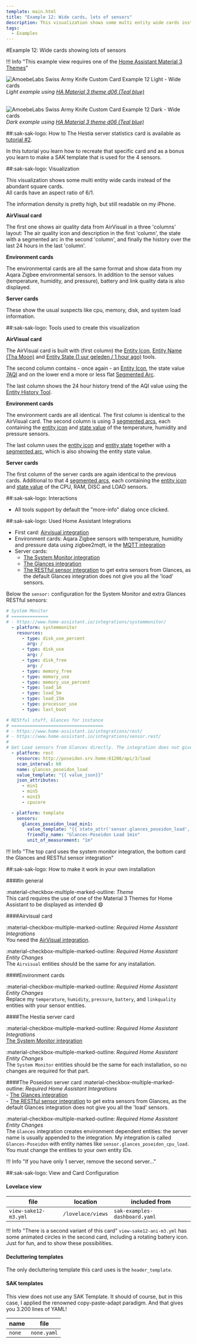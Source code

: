 ```yaml
---
template: main.html
title: "Example 12: Wide cards, lots of sensors"
description: This visualization shows some multi entity wide cards instead of the abundant square cards. The information density is pretty high, but still readable!
tags:
  - Examples
---
```

#Example 12: Wide cards showing lots of sensors

!!! Info "This example view requires one of the [Home Assistant Material 3 Themes][ham3-url]"

![AmoebeLabs Swiss Army Knife Custom Card Example 12 Light - Wide cards]
_Light example using [HA Material 3 theme d06 (Teal blue)][ham3-d06-url]_

<br>![AmoebeLabs Swiss Army Knife Custom Card Example 12 Dark - Wide cards]
_Dark example using [HA Material 3 theme d06 (Teal blue)][ham3-d06-url]_


##:sak-sak-logo: How to
The Hestia server statistics card is available as [tutorial \#2][Swiss Army Knife Tutorial 02].

In this tutorial you learn how to recreate that specific card and as a bonus you learn to make a SAK template that is used for the 4 sensors.

##:sak-sak-logo: Visualization

    
This visualization shows some multi entity wide cards instead of the abundant square cards.  
All cards have an aspect ratio of 6/1.

The information density is pretty high, but still readable on my iPhone.

**AirVisual card**

The first one shows air quality data from AirVisual in a three 'columns' layout: The air quality icon and description in the first 'column', the state with a segmented arc in the second 'column', and finally the history over the last 24 hours in the last 'column'.

**Environment cards**

The environmental cards are all the same format and show data from my Aqara Zigbee environmental sensors. In addition to the sensor values ​​(temperature, humidity, and pressure), battery and link quality data is also displayed.

**Server cards**

These show the usual suspects like cpu, memory, disk, and system load information.

##:sak-sak-logo: Tools used to create this visualization

**AirVisual card**

The AirVisual card is built with (first column) the [Entity Icon][Swiss Army Knife Custom card Entity Icon Tool], [Entity Name (Tha Moon)][Swiss Army Knife Custom card Entity Name Tool] and [Entity State (1 uur geleden / 1 hour ago)][Swiss Army Knife Custom card Entity State Tool] tools.

The second column contains - once again - an [Entity Icon][Swiss Army Knife Custom card Entity Icon Tool], the state value [7AQI][Swiss Army Knife Custom card Entity State Tool] and on the lower end a more or less flat [Segmented Arc][Swiss Army Knife Custom card Segmented Arc Tool].

The last column shows the 24 hour history trend of the AQI value using the [Entity History Tool][Swiss Army Knife Custom card Entity History Tool].

**Environment cards**

The environment cards are all identical. The first column is identical to the AirVisual card. The second column is using 3 [segmented arcs][Swiss Army Knife Custom card Segmented Arc Tool], each containing the [entity icon][Swiss Army Knife Custom card Entity Icon Tool] and [state value][Swiss Army Knife Custom card Entity State Tool] of the temperature, humidity and pressure sensors.

The last column uses the [entity icon][Swiss Army Knife Custom card Entity Icon Tool] and [entity state][Swiss Army Knife Custom card Entity State Tool] together with a [segmented arc][Swiss Army Knife Custom card Segmented Arc Tool], which is also showing the entity state value.

**Server cards**

The first column of the server cards are again identical to the previous cards. Additional to that 4 [segmented arcs][Swiss Army Knife Custom card Segmented Arc Tool], each containing the [entity icon][Swiss Army Knife Custom card Entity Icon Tool] and [state value][Swiss Army Knife Custom card Entity State Tool] of the CPU, RAM, DISC and LOAD sensors.

##:sak-sak-logo: Interactions
- All tools support by default the "more-info" dialog once clicked.

##:sak-sak-logo: Used Home Assistant Integrations
- First card: [Airvisual integration](https://www.home-assistant.io/integrations/airvisual/)
- Environment cards: Aqara Zigbee sensors with temperature, humidity and pressure data using zigbee2mqtt, ie the [MQTT integration](https://www.home-assistant.io/integrations/mqtt/)
- Server cards: 
    - [The System Monitor integration](https://www.home-assistant.io/integrations/systemmonitor/)
    - [The Glances integration](https://www.home-assistant.io/integrations/glances/)
    - [The RESTful sensor integration](https://www.home-assistant.io/integrations/sensor.rest/) to get extra sensors from Glances, as the default Glances integration does not give you all the 'load' sensors.

Below the `sensor:` configuration for the System Monitor and extra Glances RESTful sensors:

```yaml title="System Monitor sensors" linenums="1"
# System Monitor
# ==============
# - https://www.home-assistant.io/integrations/systemmonitor/
  - platform: systemmonitor
    resources:
      - type: disk_use_percent
        arg: /
      - type: disk_use
        arg: /
      - type: disk_free
        arg: /
      - type: memory_free
      - type: memory_use
      - type: memory_use_percent    
      - type: load_1m
      - type: load_5m
      - type: load_15m
      - type: processor_use
      - type: last_boot

```
```yaml title="Extra Glances sensors" linenums="1"
# REStful stuff, Glances for instance
# ===================================
# - https://www.home-assistant.io/integrations/rest/
# - https://www.home-assistant.io/integrations/sensor.rest/
#
# Get Load sensors from Glances directly. The integration does not give them...
  - platform: rest
    resource: http://poseidon.srv.home:61208/api/3/load
    scan_interval: 60
    name: glances_poseidon_load
    value_template: "{{ value_json}}"
    json_attributes:
      - min1
      - min5
      - min15
      - cpucore

  - platform: template
    sensors:
      glances_poseidon_load_min1:
        value_template: "{{ state_attr('sensor.glances_poseidon_load', 'min1') }}"
        friendly_name: "Glances-Poseidon Load 1min"
        unit_of_measurement: "1m"
```

!!! Info "The top card uses the system monitor integration, the bottom card the Glances and RESTful sensor integration"


##:sak-sak-logo: How to make it work in your own installation

####In general

:material-checkbox-multiple-marked-outline: _Theme_<br>
This card requires the use of one of the Material 3 Themes for Home Assistant to be displayed as intended :smile:

####Airvisual card

:material-checkbox-multiple-marked-outline: _Required Home Assistant Integrations_<br>
You need the [AirVisual integration](https://www.home-assistant.io/integrations/airvisual/).

:material-checkbox-multiple-marked-outline: _Required Home Assistant Entity Changes_<br>
The `Airvisual` entities should be the same for any installation.

####Environment cards
 
:material-checkbox-multiple-marked-outline: _Required Home Assistant Entity Changes_<br>
Replace my `temperature`, `humidity`, `pressure`, `battery`, and `linkquality` entities with your sensor entities. 

####The Hestia server card

:material-checkbox-multiple-marked-outline: _Required Home Assistant Integrations_<br>
[The System Monitor integration](https://www.home-assistant.io/integrations/systemmonitor/)

:material-checkbox-multiple-marked-outline: _Required Home Assistant Entity Changes_<br>
The `System Monitor` entities should be the same for each installation, so no changes are required for that part. 

####The Poseidon server card
:material-checkbox-multiple-marked-outline: _Required Home Assistant Integrations_<br>
    - [The Glances integration](https://www.home-assistant.io/integrations/glances/)<br>
    - [The RESTful sensor integration](https://www.home-assistant.io/integrations/sensor.rest/) to get extra sensors from Glances, as the default Glances integration does not give you all the 'load' sensors.

:material-checkbox-multiple-marked-outline: _Required Home Assistant Entity Changes_<br>
The `Glances` integration creates environment dependent entities: the server name is usually appended to the integration. My integration is called `Glances-Poseidon` with entity names like `sensor.glances_poseidon_cpu_load`. You must change the entities to your own entity IDs.

!!! Info "If you have only 1 server, remove the second server..."

##:sak-sak-logo: View and Card Configuration

#### Lovelace view

| file | location | included from |
| ---- | -------- | ------------- |
| `view-sake12-m3.yml` | `/lovelace/views` | `sak-examples-dashboard.yaml`|

!!! Info "There is a second variant of this card"
    `view-sake12-ani-m3.yml` has some animated circles in the second card, including a rotating battery icon. Just for fun, and to show these possibilities.

#### Decluttering templates
The only decluttering template this card uses is the `header_template`.

#### SAK templates
This view does not use any SAK Template. It should of course, but in this case, I applied the renowned copy-paste-adapt paradigm. And that gives you 3.200 lines of YAML!

| name | file |
| ---- | -------- |
| `none` | `none.yaml` |

<!-- Image references -->

[AmoebeLabs Swiss Army Knife Custom Card Example 12]: ../assets/screenshots/sak-example-12.png
[AmoebeLabs Swiss Army Knife Custom Card Example 12 Light - Wide cards]: ../assets/screenshots/sak-example-12-m3-d06-light.png "Swiss Army Knife Example 12 - Wide cards, light theme"
[AmoebeLabs Swiss Army Knife Custom Card Example 12 Dark - Wide cards]: ../assets/screenshots/sak-example-12-m3-d06-dark.png "Swiss Army Knife Example 12 - Wide cards, dark theme"

<!--- Internal References... --->
[Swiss Army Knife Custom card Segmented Arc Tool]:  ../..//tools/segarc-tool/
[Swiss Army Knife Custom card Entity Area Tool]:    ../..//tools/entity-area-tool/
[Swiss Army Knife Custom card Entity Name Tool]:    ../../tools/entity-name-tool/
[Swiss Army Knife Custom card Entity State Tool]:    ../../tools/entity-state-tool/
[Swiss Army Knife Custom card Entity Icon Tool]:    ../../tools/entity-icon-tool/
[Swiss Army Knife Custom card Entity History Tool]: ../../tools/entity-barchart-tool/

[Swiss Army Knife Tutorial 02]: ../../tutorials/10-step-tutorial-02-intro.md

<!--- External References... --->

[ham3-d06-url]: https://material3-themes-manual.amoebelabs.com/examples/material3-example-theme-d06-tealblue/
[ham3-url]: https://material3-themes-manual.amoebelabs.com/
[ham3-c12-url]: https://material3-themes-manual.amoebelabs.com/examples/material3-example-theme-c12-magenta/